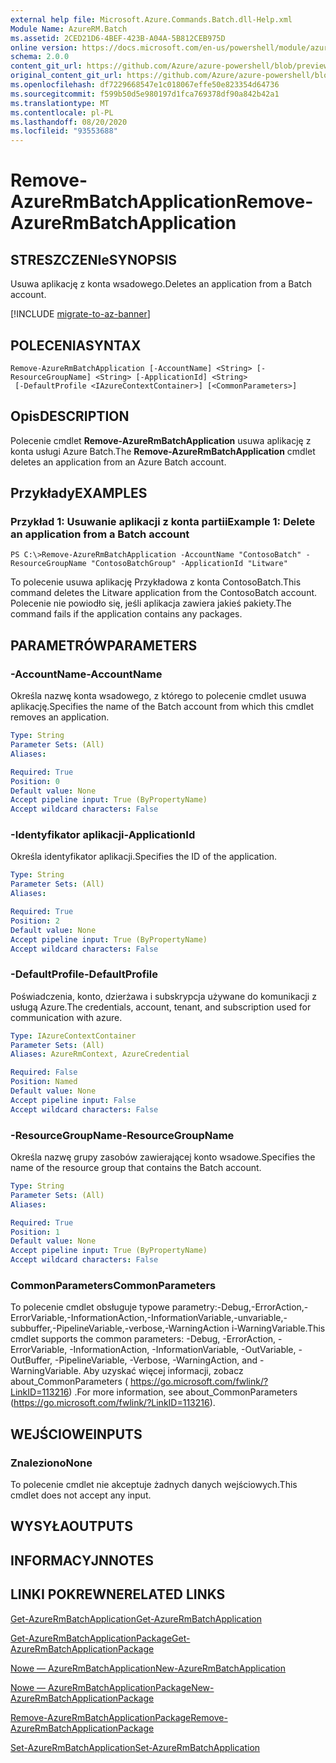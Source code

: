 ```yaml
---
external help file: Microsoft.Azure.Commands.Batch.dll-Help.xml
Module Name: AzureRM.Batch
ms.assetid: 2CED21D6-4BEF-423B-A04A-5B812CEB975D
online version: https://docs.microsoft.com/en-us/powershell/module/azurerm.batch/remove-azurermbatchapplication
schema: 2.0.0
content_git_url: https://github.com/Azure/azure-powershell/blob/preview/src/ResourceManager/AzureBatch/Commands.Batch/help/Remove-AzureRmBatchApplication.md
original_content_git_url: https://github.com/Azure/azure-powershell/blob/preview/src/ResourceManager/AzureBatch/Commands.Batch/help/Remove-AzureRmBatchApplication.md
ms.openlocfilehash: df7229668547e1c018067effe50e823354d64736
ms.sourcegitcommit: f599b50d5e980197d1fca769378df90a842b42a1
ms.translationtype: MT
ms.contentlocale: pl-PL
ms.lasthandoff: 08/20/2020
ms.locfileid: "93553688"
---
```

# <span data-ttu-id="a24b9-101">Remove-AzureRmBatchApplication</span><span class="sxs-lookup"><span data-stu-id="a24b9-101">Remove-AzureRmBatchApplication</span></span>

## <span data-ttu-id="a24b9-102">STRESZCZENIe</span><span class="sxs-lookup"><span data-stu-id="a24b9-102">SYNOPSIS</span></span>
<span data-ttu-id="a24b9-103">Usuwa aplikację z konta wsadowego.</span><span class="sxs-lookup"><span data-stu-id="a24b9-103">Deletes an application from a Batch account.</span></span>

[!INCLUDE [migrate-to-az-banner](../../includes/migrate-to-az-banner.md)]

## <span data-ttu-id="a24b9-104">POLECENIA</span><span class="sxs-lookup"><span data-stu-id="a24b9-104">SYNTAX</span></span>

```
Remove-AzureRmBatchApplication [-AccountName] <String> [-ResourceGroupName] <String> [-ApplicationId] <String>
 [-DefaultProfile <IAzureContextContainer>] [<CommonParameters>]
```

## <span data-ttu-id="a24b9-105">Opis</span><span class="sxs-lookup"><span data-stu-id="a24b9-105">DESCRIPTION</span></span>
<span data-ttu-id="a24b9-106">Polecenie cmdlet **Remove-AzureRmBatchApplication** usuwa aplikację z konta usługi Azure Batch.</span><span class="sxs-lookup"><span data-stu-id="a24b9-106">The **Remove-AzureRmBatchApplication** cmdlet deletes an application from an Azure Batch account.</span></span>

## <span data-ttu-id="a24b9-107">Przykłady</span><span class="sxs-lookup"><span data-stu-id="a24b9-107">EXAMPLES</span></span>

### <span data-ttu-id="a24b9-108">Przykład 1: Usuwanie aplikacji z konta partii</span><span class="sxs-lookup"><span data-stu-id="a24b9-108">Example 1: Delete an application from a Batch account</span></span>
```
PS C:\>Remove-AzureRmBatchApplication -AccountName "ContosoBatch" -ResourceGroupName "ContosoBatchGroup" -ApplicationId "Litware"
```

<span data-ttu-id="a24b9-109">To polecenie usuwa aplikację Przykładowa z konta ContosoBatch.</span><span class="sxs-lookup"><span data-stu-id="a24b9-109">This command deletes the Litware application from the ContosoBatch account.</span></span>
<span data-ttu-id="a24b9-110">Polecenie nie powiodło się, jeśli aplikacja zawiera jakieś pakiety.</span><span class="sxs-lookup"><span data-stu-id="a24b9-110">The command fails if the application contains any packages.</span></span>

## <span data-ttu-id="a24b9-111">PARAMETRÓW</span><span class="sxs-lookup"><span data-stu-id="a24b9-111">PARAMETERS</span></span>

### <span data-ttu-id="a24b9-112">-AccountName</span><span class="sxs-lookup"><span data-stu-id="a24b9-112">-AccountName</span></span>
<span data-ttu-id="a24b9-113">Określa nazwę konta wsadowego, z którego to polecenie cmdlet usuwa aplikację.</span><span class="sxs-lookup"><span data-stu-id="a24b9-113">Specifies the name of the Batch account from which this cmdlet removes an application.</span></span>

```yaml
Type: String
Parameter Sets: (All)
Aliases: 

Required: True
Position: 0
Default value: None
Accept pipeline input: True (ByPropertyName)
Accept wildcard characters: False
```

### <span data-ttu-id="a24b9-114">-Identyfikator aplikacji</span><span class="sxs-lookup"><span data-stu-id="a24b9-114">-ApplicationId</span></span>
<span data-ttu-id="a24b9-115">Określa identyfikator aplikacji.</span><span class="sxs-lookup"><span data-stu-id="a24b9-115">Specifies the ID of the application.</span></span>

```yaml
Type: String
Parameter Sets: (All)
Aliases: 

Required: True
Position: 2
Default value: None
Accept pipeline input: True (ByPropertyName)
Accept wildcard characters: False
```

### <span data-ttu-id="a24b9-116">-DefaultProfile</span><span class="sxs-lookup"><span data-stu-id="a24b9-116">-DefaultProfile</span></span>
<span data-ttu-id="a24b9-117">Poświadczenia, konto, dzierżawa i subskrypcja używane do komunikacji z usługą Azure.</span><span class="sxs-lookup"><span data-stu-id="a24b9-117">The credentials, account, tenant, and subscription used for communication with azure.</span></span>

```yaml
Type: IAzureContextContainer
Parameter Sets: (All)
Aliases: AzureRmContext, AzureCredential

Required: False
Position: Named
Default value: None
Accept pipeline input: False
Accept wildcard characters: False
```

### <span data-ttu-id="a24b9-118">-ResourceGroupName</span><span class="sxs-lookup"><span data-stu-id="a24b9-118">-ResourceGroupName</span></span>
<span data-ttu-id="a24b9-119">Określa nazwę grupy zasobów zawierającej konto wsadowe.</span><span class="sxs-lookup"><span data-stu-id="a24b9-119">Specifies the name of the resource group that contains the Batch account.</span></span>

```yaml
Type: String
Parameter Sets: (All)
Aliases: 

Required: True
Position: 1
Default value: None
Accept pipeline input: True (ByPropertyName)
Accept wildcard characters: False
```

### <span data-ttu-id="a24b9-120">CommonParameters</span><span class="sxs-lookup"><span data-stu-id="a24b9-120">CommonParameters</span></span>
<span data-ttu-id="a24b9-121">To polecenie cmdlet obsługuje typowe parametry:-Debug,-ErrorAction,-ErrorVariable,-InformationAction,-InformationVariable,-unvariable,-subbuffer,-PipelineVariable,-verbose,-WarningAction i-WarningVariable.</span><span class="sxs-lookup"><span data-stu-id="a24b9-121">This cmdlet supports the common parameters: -Debug, -ErrorAction, -ErrorVariable, -InformationAction, -InformationVariable, -OutVariable, -OutBuffer, -PipelineVariable, -Verbose, -WarningAction, and -WarningVariable.</span></span> <span data-ttu-id="a24b9-122">Aby uzyskać więcej informacji, zobacz about_CommonParameters ( https://go.microsoft.com/fwlink/?LinkID=113216) .</span><span class="sxs-lookup"><span data-stu-id="a24b9-122">For more information, see about_CommonParameters (https://go.microsoft.com/fwlink/?LinkID=113216).</span></span>

## <span data-ttu-id="a24b9-123">WEJŚCIOWE</span><span class="sxs-lookup"><span data-stu-id="a24b9-123">INPUTS</span></span>

### <span data-ttu-id="a24b9-124">Znaleziono</span><span class="sxs-lookup"><span data-stu-id="a24b9-124">None</span></span>
<span data-ttu-id="a24b9-125">To polecenie cmdlet nie akceptuje żadnych danych wejściowych.</span><span class="sxs-lookup"><span data-stu-id="a24b9-125">This cmdlet does not accept any input.</span></span>

## <span data-ttu-id="a24b9-126">WYSYŁA</span><span class="sxs-lookup"><span data-stu-id="a24b9-126">OUTPUTS</span></span>

## <span data-ttu-id="a24b9-127">INFORMACYJN</span><span class="sxs-lookup"><span data-stu-id="a24b9-127">NOTES</span></span>

## <span data-ttu-id="a24b9-128">LINKI POKREWNE</span><span class="sxs-lookup"><span data-stu-id="a24b9-128">RELATED LINKS</span></span>

[<span data-ttu-id="a24b9-129">Get-AzureRmBatchApplication</span><span class="sxs-lookup"><span data-stu-id="a24b9-129">Get-AzureRmBatchApplication</span></span>](./Get-AzureRmBatchApplication.md)

[<span data-ttu-id="a24b9-130">Get-AzureRmBatchApplicationPackage</span><span class="sxs-lookup"><span data-stu-id="a24b9-130">Get-AzureRmBatchApplicationPackage</span></span>](./Get-AzureRmBatchApplicationPackage.md)

[<span data-ttu-id="a24b9-131">Nowe — AzureRmBatchApplication</span><span class="sxs-lookup"><span data-stu-id="a24b9-131">New-AzureRmBatchApplication</span></span>](./New-AzureRmBatchApplication.md)

[<span data-ttu-id="a24b9-132">Nowe — AzureRmBatchApplicationPackage</span><span class="sxs-lookup"><span data-stu-id="a24b9-132">New-AzureRmBatchApplicationPackage</span></span>](./New-AzureRmBatchApplicationPackage.md)

[<span data-ttu-id="a24b9-133">Remove-AzureRmBatchApplicationPackage</span><span class="sxs-lookup"><span data-stu-id="a24b9-133">Remove-AzureRmBatchApplicationPackage</span></span>](./Remove-AzureRmBatchApplicationPackage.md)

[<span data-ttu-id="a24b9-134">Set-AzureRmBatchApplication</span><span class="sxs-lookup"><span data-stu-id="a24b9-134">Set-AzureRmBatchApplication</span></span>](./Set-AzureRmBatchApplication.md)


